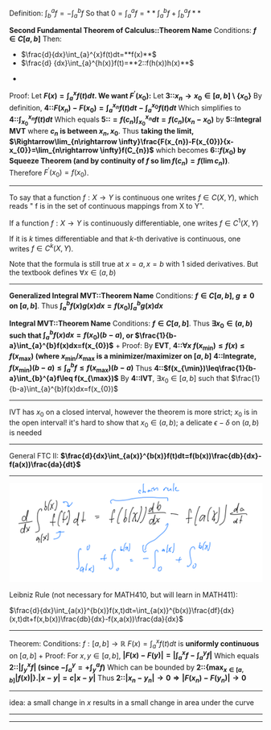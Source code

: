 Definition:
$\int_{b}^{a}f=-\int_{a}^{b}f$
So that $0=\int_{a}^{a}f=**\int_{a}^{b}f+\int_{b}^{a}f**$

**Second Fundamental Theorem of Calculus::Theorem Name**
Conditions: **$f\in C[a,b]$**
Then:
- $\frac{d}{dx}\int_{a}^{x}f(t)dt=**f(x)**$
- $\frac{d} {dx}\int_{a}^{h(x)}f(t)=**2::f(h(x))h(x)**$
+
Proof:
Let **$F(x)=\int_{a}^{x}f(t)dt$. We want $F^{\prime}(x_0)$:**
Let **3::$x_{n}\rightarrow x_{0}\in[a,b]\setminus\{x_{0}\}$**
By definition, **4::$F(x_{n})-F(x_{0})=\int_{a}^{x_{n}}f(t)dt-\int_{a}^{x_{0}}f(t)dt$**
Which simplifies to **4::$\int_{x_0}^{x_n}f(t)dt$**
Which equals **5::$=f(c_n)\int_{x_0}^{x_n}dt=f(c_n)(x_n-x_0)$** by **5::Integral MVT** where **$c_n$ is between $x_n, x_0$**.
Thus **taking the limit, $\Rightarrow\lim_{n\rightarrow \infty}\frac{F(x_{n})-F(x_{0})}{x-x_{0}}=\lim_{n\rightarrow \infty}f(C_{n})$** which becomes **6::$f(x_0)$ by Squeeze Theorem (and by continuity of $f$ so $\lim f(c_{n})=f(\lim c_{n})$)**.
Therefore $F^{\prime}(x_{0})=f(x_{0})$.

---

To say that a function $f:X\to Y$ is continuous one writes $f\in C( X,Y)$, which reads " f is in the set of continuous mappings from X to Y". 

If a function  $f:X\to Y$ is continuously differentiable, one writes $f\in C^{1} (X,Y)$ 

If it is $k$ times differentiable and that $k$-th derivative is continuous, one writes $f \in C^{k} (X,Y)$. 

Note that the formula is still true at $x = a, x=b$ with 1 sided derivatives. But the textbook defines $\forall x \in (a,b)$

---

**Generalized Integral MVT::Theorem Name**
Conditions: **$f\in C[a,b]$, $g \neq 0$ on $[a, b]$**. 
Thus **$\int_{a}^{b}f(x)g(x)dx=f(x_{0})\int_{a}^{b}g(x)dx$**

**Integral MVT::Theorem Name**
Conditions: **$f\in C[a,b]$**. 
Thus **$\exists x_0 \in (a,b)$ such that $\int_{a}^{b}f(x)dx=f(x_{0})(b-a)$, or $\frac{1}{b-a}\int_{a}^{b}f(x)dx=f(x_{0})$** 
+
Proof:
By **EVT**, **4::$\forall x ~ f(x_{\min})\leq f(x)\leq f(x_{\max})$ (where $x_{\min}$/$x_{\max}$ is a minimizer/maximizer on $[a,b]$**
**4::Integrate, $f(x_{\min})(b-a)\leq\int^{b}_a f\leq f(x_{\max})(b-a)$** 
Thus **4::$f(x_{\min})\leq\frac{1}{b-a}\int_{b}^{a}f\leq f(x_{\max})$**
By **4::IVT**, $\exists x_{0}\in[a,b]$ such that $\frac{1}{b-a}\int_{a}^{b}f(x)dx=f(x_{0})$

---

IVT has $x_0$ on a closed interval, however the theorem is more strict; $x_0$ is in the open interval! it's hard to show that $x_0 \in (a,b)$; a delicate $\epsilon-\delta$ on $(a, b)$ is needed

---

General FTC II:
**$\frac{d}{dx}\int_{a(x)}^{b(x)}f(t)dt=f(b(x))\frac{db}{dx}-f(a(x))\frac{da}{dt}$**

---

![|400](z_attachments/Pasted%20image%2020250406172958.png)

Leibniz Rule (not necessary for MATH410, but will learn in MATH411):

$\frac{d}{dx}\int_{a(x)}^{b(x)}f(x,t)dt=\int_{a(x)}^{b(x)}\frac{df}{dx}(x,t)dt+f(x,b(x))\frac{db}{dx}-f(x,a(x))\frac{da}{dx}$

---

Theorem: 
Conditions: $f: [a, b] \to \mathbb{R}$
$F(x)=\int_{a}^{x}f(t)dt$ is **uniformly continuous** on $[a, b]$
+
Proof:
For $x, y \in [a, b]$, **$|F(x)-F(y)|=|\int_{a}^{x}f-\int_{a}^{y}f|$**
Which equals **2::$|\int_y^x f|$ (since $-\int^y_a = + \int^a_y f$)**
Which can be bounded by **2::$\{\max_{x\in[a,b]}|f(x)|\}.|x-y|=c|x-y|$**
Thus **2::$|x_{n}-y_{n}|\rightarrow0\Rightarrow|F(x_{n})-F(y_{n})|\rightarrow0$**

---

idea: a small change in $x$ results in a small change in area under the curve

---
***
